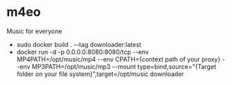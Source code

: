 # m4eo
Music for everyone
* sudo docker build . --tag downloader:latest
* docker run -d -p 0.0.0.0:8080:8080/tcp --env MP4PATH=/opt/music/mp4 --env CPATH={context path of your proxy} --env MP3PATH=/opt/music/mp3 --mount type=bind,source="{Target folder on your file system}",target=/opt/music downloader
